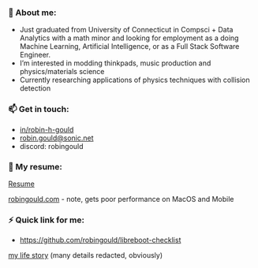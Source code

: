 ### 🤔 About me:
- Just graduated from University of Connecticut in Compsci + Data Analytics with a math minor and looking for employment as a doing Machine Learning, Artificial Intelligence, or as a Full Stack Software Engineer. 
- I’m interested in modding thinkpads, music production and physics/materials science
- Currently researching applications of physics techniques with collision detection
 
### 📫 Get in touch: 
  - [in/robin-h-gould](https://www.linkedin.com/in/robin-h-gould/)
  - robin.gould@sonic.net
  - discord: robingould

### 📝 My resume:
[Resume]([https://www.google.com](https://drive.google.com/file/d/1vJVMop0_SeQNoUS06JWs5jc3egw3uKYp/view?usp=sharing))

[robingould.com](https://robingould.com) - note, gets poor performance on MacOS and Mobile


### ⚡ Quick link for me:
- https://github.com/robingould/libreboot-checklist

[my life story](https://robingould.com/lifestory.html) (many details redacted, obviously)

<!--
**robingould/robingould** is a ✨ _special_ ✨ repository because its `README.md` (this file) appears on your GitHub profile.


I’m currently learning ...
- 👯 I’m looking to collaborate on ...
- 🤔 I’m looking for help with ...
- 💬 Ask me about ...
- 📫 How to reach me: ...
- 😄 Pronouns: ...
- ⚡ Fun fact: ...
-->
